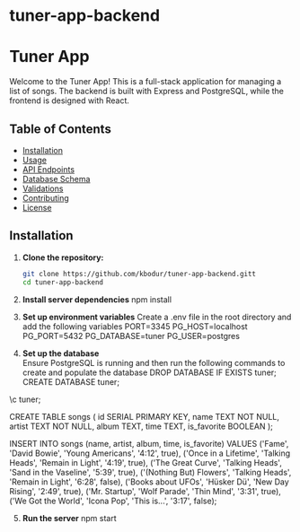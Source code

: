 # tuner-app-backend
# Tuner App

Welcome to the Tuner App! This is a full-stack application for managing a list of songs. The backend is built with Express and PostgreSQL, while the frontend is designed with React.

## Table of Contents
- [Installation](#installation)
- [Usage](#usage)
- [API Endpoints](#api-endpoints)
- [Database Schema](#database-schema)
- [Validations](#validations)
- [Contributing](#contributing)
- [License](#license)

## Installation

1. **Clone the repository:**
   ```sh
   git clone https://github.com/kbodur/tuner-app-backend.gitt
   cd tuner-app-backend
2. **Install server dependencies**
   npm install
3. **Set up environment variables**
   Create a .env file in the root directory and add the following variables
   PORT=3345
   PG_HOST=localhost
   PG_PORT=5432
   PG_DATABASE=tuner
   PG_USER=postgres

4. **Set up the database**   
   Ensure PostgreSQL is running and then run the following commands to create and populate the database
   DROP DATABASE IF EXISTS tuner;
   CREATE DATABASE tuner;

\c tuner;

CREATE TABLE songs (
  id SERIAL PRIMARY KEY,
  name TEXT NOT NULL,
  artist TEXT NOT NULL,
  album TEXT,
  time TEXT,
  is_favorite BOOLEAN
);

INSERT INTO songs (name, artist, album, time, is_favorite) VALUES
('Fame', 'David Bowie', 'Young Americans', '4:12', true),
('Once in a Lifetime', 'Talking Heads', 'Remain in Light', '4:19', true),
('The Great Curve', 'Talking Heads', 'Sand in the Vaseline', '5:39', true),
('(Nothing But) Flowers', 'Talking Heads', 'Remain in Light', '6:28', false),
('Books about UFOs', 'Hüsker Dü', 'New Day Rising', '2:49', true),
('Mr. Startup', 'Wolf Parade', 'Thin Mind', '3:31', true),
('We Got the World', 'Icona Pop', 'This is...', '3:17', false);

5. **Run the server**
  npm start

  
